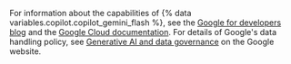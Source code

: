 For information about the capabilities of {% data variables.copilot.copilot_gemini_flash %}, see the [Google for developers blog](https://developers.googleblog.com/en/the-next-chapter-of-the-gemini-era-for-developers/) and the [Google Cloud documentation](https://cloud.google.com/vertex-ai/generative-ai/docs/learn/models#gemini-2.0-flash). For details of Google's data handling policy, see [Generative AI and data governance](https://cloud.google.com/vertex-ai/generative-ai/docs/data-governance#prediction) on the Google website.

